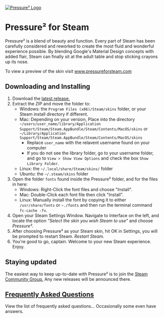 [![Pressure² Logo](logo.png "Pressure²")](http://www.pressureforsteam.com)

# Pressure² for Steam
Pressure² is a blend of beauty and function. Every part of Steam has been carefully considered and reworked to create the most fluid and wonderful experience possible. By blending Google's Material Design concepts with added flair, Steam can finally sit at the adult table and stop sticking crayons up its nose.

To view a preview of the skin visit www.pressureforsteam.com


## Downloading and Installing
1. Download the [latest release.](https://github.com/DirtDiglett/Pressure2/releases/latest)
2. Extract the ZIP and move the folder to:
	* Windows: the `Program Files (x86)/Steam/skins` folder, or your Steam install directory if different.
	* Mac: Depending on your version, Place into the directory `~/users/user_name/library/Application Support/Steam/Steam.AppBundle/Steam/Contents/MacOS/skins` or `~/Library/Application Support/Steam/Steam.AppBundle/Steam/Contents/MacOS/skins`
	  * Replace `user_name` with the relavent username found on your computer
	  * If you do not see the library folder, go to your username folder, and go to `View > Show View Options` and check the box `Show Library Folder`.
	* Linux: the `~/.local/share/Steam/skins/` folder
    * Ubuntu: the `~/.steam/skins` folder
3. Open the folder `fonts` found inside the Pressure² folder, and for the files in here:
	* Windows: Right-Click the font files and choose "Install".
	* Mac: Double-Click each font file then click "Install".
	* Linux: Manually install the font by copying it to either `/usr/share/fonts` or `~./fonts` and then run the terminal command `fc-cache -fv`.
4. Open your Steam Settings Window. Navigate to Interface on the left, and locate the option *"Select the skin you wish Steam to use"* and choose *Pressure²*.
5. After choosing Pressure² as your Steam skin, hit OK in Settings, you will be prompted to restart Steam. *Restart Steam.*
6. You're good to go, captain. Welcome to your new Steam experience. Enjoy.


## Staying updated
The easiest way to keep up-to-date with Pressure² is to join the [Steam Community Group.](http://steamcommunity.com/groups/pressureskin) Any new releases will be announced there.

## [Frequently Asked Questions](https://github.com/DirtDiglett/Pressure2/wiki)
View the list of frequently asked questions... Occasionally some even have answers.